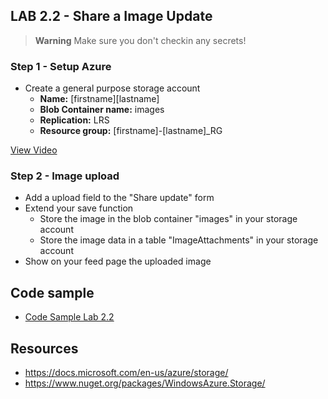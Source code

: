 ## LAB 2.2 - Share a Image Update ##

> **Warning**
> Make sure you don't checkin any secrets!

### Step 1 - Setup Azure ###
* Create a general purpose storage account
   * **Name:** [firstname][lastname]  
   * **Blob Container name:** images     
   * **Replication:** LRS    
   * **Resource group:** [firstname]-[lastname]_RG   

[View Video](https://vimeo.com/209198700)

### Step 2 - Image upload ###
* Add a upload field to the "Share update" form
* Extend your save function
   * Store the image in the blob container "images" in your storage account
   * Store the image data in a table "ImageAttachments" in your storage account
* Show on your feed page the uploaded image


## Code sample ##
* [Code Sample Lab 2.2](https://github.com/OrdinaSD/AzureChallenge-Henk-Boelman/tree/lab_2_2)

## Resources ##
* https://docs.microsoft.com/en-us/azure/storage/
* https://www.nuget.org/packages/WindowsAzure.Storage/
